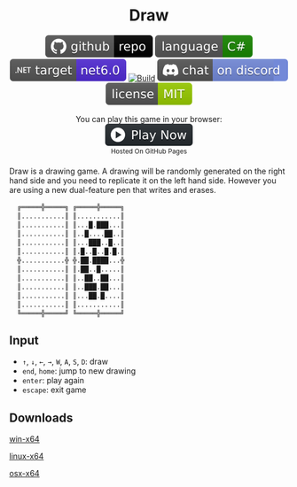 <h1 align="center">
	Draw
</h1>

<p align="center">
	<a href="https://github.com/dotnet/dotnet-console-games" alt="GitHub repo"><img alt="flat" src="../../.github/resources/github-repo-black.svg"></a>
	<a href="https://docs.microsoft.com/en-us/dotnet/csharp/" alt="GitHub repo"><img alt="Language C#" src="../../.github/resources/language-csharp.svg"></a>
	<a href="https://dotnet.microsoft.com/download"><img src="../../.github/resources/dotnet-badge.svg" title="Target Framework" alt="Target Framework"></a>
	<a href="https://github.com/dotnet/dotnet-console-games/actions"><img src="https://github.com/dotnet/dotnet-console-games/workflows/Draw%20Build/badge.svg" title="Goto Build" alt="Build"></a>
	<a href="https://discord.gg/4XbQbwF" alt="Discord"><img src="../../.github/resources/discord-badge.svg" title="Go To Discord Server" alt="Discord"/></a>
	<a href="../../LICENSE" alt="license"><img src="../../.github/resources/license-MIT-green.svg" /></a>
</p>

<p align="center">
	You can play this game in your browser:
	<br />
	<a href="https://zacharypatten.github.io/dotnet-console-games/Draw" alt="Play Now">
		<sub><img height="40"src="../../.github/resources/play-badge.svg" title="Play Now" alt="Play Now"/></sub>
	</a>
	<br />
	<sup>Hosted On GitHub Pages</sup>
</p>

Draw is a drawing game. A drawing will be randomly generated on the right hand side and you need to replicate it on the left hand side. However you are using a new dual-feature pen that writes and erases.

```
  ╔═════╬═════╗ ╔═════╬═════╗
  ║...........║ ║...........║
  ║...........║ ║...█.███...║
  ║...........║ ║..█....██..║
  ║...........║ ║...███..█..║
  ║...........║ ║.█..█..█.█.║
  ╬...........╬ ╬.██.████...╬
  ║...........║ ║.██..█.....║
  ║...........║ ║..██..██...║
  ║...........║ ║..███.██...║
  ║...........║ ║...██.█....║
  ║...........║ ║...........║
  ╚═════╬═════╝ ╚═════╬═════╝
```

## Input

- `↑`, `↓`, `←`, `→`, `W`, `A`, `S`, `D`: draw
- `end`, `home`: jump to new drawing
- `enter`: play again
- `escape`: exit game

## Downloads

[win-x64](https://github.com/dotnet/dotnet-console-games/raw/binaries/win-x64/Draw.exe)

[linux-x64](https://github.com/dotnet/dotnet-console-games/raw/binaries/linux-x64/Draw)

[osx-x64](https://github.com/dotnet/dotnet-console-games/raw/binaries/osx-x64/Draw)
